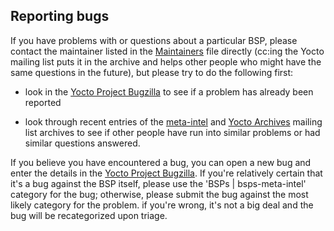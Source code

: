 ## Reporting bugs

If you have problems with or questions about a particular BSP, please
contact the maintainer listed in the [Maintainers](MAINTAINERS.md) file directly (cc:ing
the Yocto mailing list puts it in the archive and helps other people
who might have the same questions in the future), but please try to do
the following first:

- look in the [Yocto Project Bugzilla](http://bugzilla.yoctoproject.org/) to see if a
  problem has already been reported

- look through recent entries of the [meta-intel](https://lists.yoctoproject.org/pipermail/meta-intel/)
  and [Yocto Archives](https://lists.yoctoproject.org/pipermail/yocto/) mailing list archives to see
  if other people have run into similar problems or had similar questions answered.

If you believe you have encountered a bug, you can open a new bug and
enter the details in the [Yocto Project Bugzilla](https://bugzilla.yoctoproject.org/).
If you're relatively certain that it's a bug against the BSP itself, please use the 
'BSPs | bsps-meta-intel' category for the bug; otherwise, please submit the bug against
the most likely category for the problem. if you're wrong, it's not a big deal and 
the bug will be recategorized upon triage.

